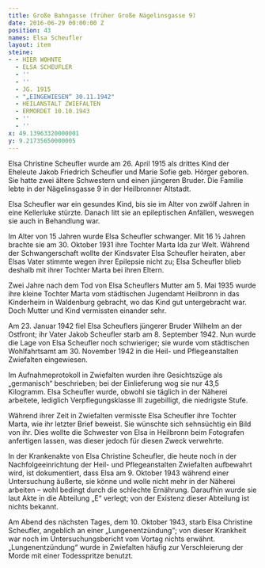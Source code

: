 ```yaml
---
title: Große Bahngasse (früher Große Nägelinsgasse 9)
date: 2016-06-29 00:00:00 Z
position: 43
names: Elsa Scheufler
layout: item
steine:
- - HIER WOHNTE
  - ELSA SCHEUFLER
  - ''
  - ''
  - JG. 1915
  - "„EINGEWIESEN“ 30.11.1942"
  - HEILANSTALT ZWIEFALTEN
  - ERMORDET 10.10.1943
  - ''
  - ''
x: 49.13963320000001
y: 9.21735650000005
---
```


Elsa Christine Scheufler wurde am 26. April 1915 als drittes Kind der Eheleute Jakob Friedrich Scheufler und Marie Sofie geb. Hörger geboren. Sie hatte zwei ältere Schwestern und einen jüngeren Bruder. Die Familie lebte in der Nägelinsgasse 9 in der Heilbronner Altstadt.

Elsa Scheufler war ein gesundes Kind, bis sie im Alter von zwölf Jahren in eine Kellerluke stürzte. Danach litt sie an epileptischen Anfällen, weswegen sie auch in Behandlung war.

Im Alter von 15 Jahren wurde Elsa Scheufler schwanger. Mit 16 ½ Jahren brachte sie am 30. Oktober 1931 ihre Tochter Marta Ida zur Welt. Während der Schwangerschaft wollte der Kindsvater Elsa Scheufler heiraten, aber Elsas Vater stimmte wegen ihrer Epilepsie nicht zu; Elsa Scheufler blieb deshalb mit ihrer Tochter Marta bei ihren Eltern.

Zwei Jahre nach dem Tod von Elsa Scheuflers Mutter am 5. Mai 1935 wurde ihre kleine Tochter Marta vom städtischen Jugendamt Heilbronn in das Kinderheim in Waldenburg gebracht, wo das Kind gut untergebracht war. Doch Mutter und Kind vermissten einander sehr.

Am 23. Januar 1942 fiel Elsa Scheuflers jüngerer Bruder Wilhelm an der Ostfront; ihr Vater Jakob Scheufler starb am 8. September 1942. Nun wurde die Lage von Elsa Scheufler noch schwieriger; sie wurde vom städtischen Wohlfahrtsamt am 30. November 1942 in die Heil- und Pflegeanstalten Zwiefalten eingewiesen.

Im Aufnahmeprotokoll in Zwiefalten wurden ihre Gesichtszüge als „germanisch“ beschrieben; bei der Einlieferung wog sie nur 43,5 Kilogramm. Elsa Scheufler wurde, obwohl sie täglich in der Näherei arbeitete, lediglich Verpflegungsklasse III zugebilligt, die niedrigste Stufe.

Während ihrer Zeit in Zwiefalten vermisste Elsa Scheufler ihre Tochter Marta, wie ihr letzter Brief beweist. Sie wünschte sich sehnsüchtig ein Bild von ihr. Dies wollte die Schwester von Elsa in Heilbronn beim Fotografen anfertigen lassen, was dieser jedoch für diesen Zweck verwehrte.

In der Krankenakte von Elsa Christine Scheufler, die heute noch in der Nachfolgeeinrichtung der Heil- und Pflegeanstalten Zwiefalten aufbewahrt wird, ist dokumentiert, dass Elsa am 9. Oktober 1943 während einer Untersuchung äußerte, sie könne und wolle nicht mehr in der Näherei arbeiten – wohl bedingt durch die schlechte Ernährung. Daraufhin wurde sie laut Akte in die Abteilung „E“ verlegt; von der Existenz dieser Abteilung ist nichts bekannt.

Am Abend des nächsten Tages, dem 10. Oktober 1943, starb Elsa Christine Scheufler, angeblich an einer „Lungenentzündung“; von dieser Krankheit war noch im Untersuchungsbericht vom Vortag nichts erwähnt. „Lungenentzündung“ wurde in Zwiefalten häufig zur Verschleierung der Morde mit einer Todesspritze benutzt.